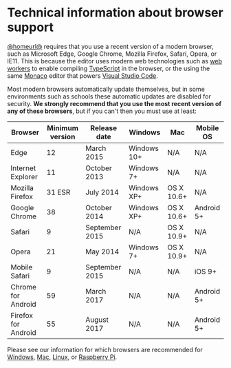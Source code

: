 # Technical information about browser support

[@homeurl@][] requires that you use a recent version of a modern
browser, such as Microsoft Edge, Google Chrome, Mozilla Firefox, Safari, Opera,
or IE11.  This is because the editor uses modern web technologies such as [web
workers][] to enable compiling [TypeScript][] in the browser, or the using the
same [Monaco][] editor that powers [Visual Studio Code][].

[@homeurl@]: @homeurl@
[web workers]: http://www.w3.org/TR/workers/
[typescript]: http://www.typescriptlang.org
[monaco]: https://microsoft.github.io/monaco-editor/
[visual studio code]: http://code.visualstudio.com

Most modern browsers automatically update themselves, but in some environments
such as schools these automatic updates are disabled for security. **We
strongly recommend that you use the most recent version of any of these
browsers**, but if you can't then you must use at least:

| Browser             | Minimum version | Release date   | Windows     | Mac        | Mobile OS  |
| ------------------- | --------------- | -------------- | ----------- | ---------- | ---------- |
| Edge                | 12              | March 2015     | Windows 10+ | N/A        | N/A        |
| Internet Explorer   | 11              | October 2013   | Windows 7+  | N/A        | N/A        |
| Mozilla Firefox     | 31 ESR          | July 2014      | Windows XP+ | OS X 10.6+ | N/A        |
| Google Chrome       | 38              | October 2014   | Windows XP+ | OS X 10.6+ | Android 5+ |
| Safari              | 9               | September 2015 | N/A         | OS X 10.9+ | N/A        |
| Opera               | 21              | May 2014       | Windows 7+  | OS X 10.9+ | N/A        |
| Mobile Safari       | 9               | September 2015 | N/A         | N/A        | iOS 9+     |
| Chrome for Android  | 59              | March 2017     | N/A         | N/A        | Android 5+ |
| Firefox for Android | 55              | August 2017    | N/A         | N/A        | Android 5+ |


Please see our information for which browsers are recommended for [Windows][],
[Mac][], [Linux][], or [Raspberry Pi][].

[Windows]: /browsers/windows
[Mac]: /browsers/mac
[Linux]: /browsers/linux
[Raspberry Pi]: /raspberry-pi
